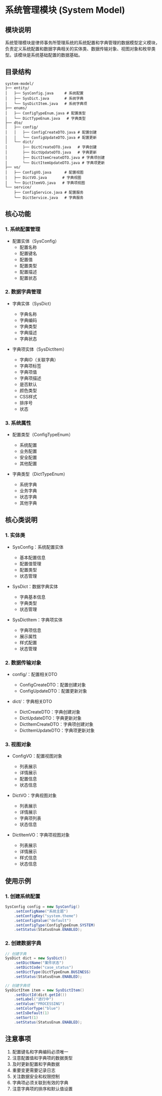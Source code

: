 # 系统管理模块 (System Model)

## 模块说明
系统管理模块是律师事务所管理系统的系统配置和字典管理的数据模型定义模块，负责定义系统配置和数据字典相关的实体类、数据传输对象、视图对象和枚举类型。该模块是系统基础配置的数据基础。

## 目录结构
```
system-model/
├── entity/       
│   ├── SysConfig.java     # 系统配置
│   ├── SysDict.java       # 系统字典
│   └── SysDictItem.java   # 系统字典项
├── enums/        
│   ├── ConfigTypeEnum.java # 配置类型
│   └── DictTypeEnum.java   # 字典类型
├── dto/          
│   ├── config/
│   │   ├── ConfigCreateDTO.java # 配置创建
│   │   └── ConfigUpdateDTO.java # 配置更新
│   └── dict/
│       ├── DictCreateDTO.java   # 字典创建
│       ├── DictUpdateDTO.java   # 字典更新
│       ├── DictItemCreateDTO.java # 字典项创建
│       └── DictItemUpdateDTO.java # 字典项更新
├── vo/           
│   ├── ConfigVO.java      # 配置视图
│   ├── DictVO.java       # 字典视图
│   └── DictItemVO.java   # 字典项视图
└── service/      
    ├── ConfigService.java # 配置服务
    └── DictService.java   # 字典服务
```

## 核心功能

### 1. 系统配置管理
- 配置实体（SysConfig）
  - 配置名称
  - 配置键名
  - 配置值
  - 配置类型
  - 配置描述
  - 配置状态

### 2. 数据字典管理
- 字典实体（SysDict）
  - 字典名称
  - 字典编码
  - 字典类型
  - 字典描述
  - 字典状态

- 字典项实体（SysDictItem）
  - 字典ID（关联字典）
  - 字典项标签
  - 字典项值
  - 字典项描述
  - 是否默认
  - 颜色类型
  - CSS样式
  - 排序号
  - 状态

### 3. 系统属性
- 配置类型（ConfigTypeEnum）
  - 系统配置
  - 业务配置
  - 安全配置
  - 其他配置

- 字典类型（DictTypeEnum）
  - 系统字典
  - 业务字典
  - 状态字典
  - 其他字典

## 核心类说明

### 1. 实体类
- SysConfig：系统配置实体
  - 基本配置信息
  - 配置值管理
  - 配置类型
  - 状态管理

- SysDict：数据字典实体
  - 字典基本信息
  - 字典类型
  - 状态管理

- SysDictItem：字典项实体
  - 字典项信息
  - 展示属性
  - 样式配置
  - 状态管理

### 2. 数据传输对象
- config/：配置相关DTO
  - ConfigCreateDTO：配置创建对象
  - ConfigUpdateDTO：配置更新对象

- dict/：字典相关DTO
  - DictCreateDTO：字典创建对象
  - DictUpdateDTO：字典更新对象
  - DictItemCreateDTO：字典项创建对象
  - DictItemUpdateDTO：字典项更新对象

### 3. 视图对象
- ConfigVO：配置视图对象
  - 列表展示
  - 详情展示
  - 配置信息
  - 状态信息

- DictVO：字典视图对象
  - 列表展示
  - 详情展示
  - 字典项列表
  - 状态信息

- DictItemVO：字典项视图对象
  - 列表展示
  - 详情展示
  - 样式信息
  - 状态信息

## 使用示例

### 1. 创建系统配置
```java
SysConfig config = new SysConfig()
    .setConfigName("系统主题")
    .setConfigKey("system.theme")
    .setConfigValue("default")
    .setConfigType(ConfigTypeEnum.SYSTEM)
    .setStatus(StatusEnum.ENABLED);
```

### 2. 创建数据字典
```java
// 创建字典
SysDict dict = new SysDict()
    .setDictName("案件状态")
    .setDictCode("case_status")
    .setDictType(DictTypeEnum.BUSINESS)
    .setStatus(StatusEnum.ENABLED);

// 创建字典项
SysDictItem item = new SysDictItem()
    .setDictId(dict.getId())
    .setLabel("进行中")
    .setValue("PROCESSING")
    .setColorType("blue")
    .setIsDefault(1)
    .setSort(1)
    .setStatus(StatusEnum.ENABLED);
```

## 注意事项
1. 配置键名和字典编码必须唯一
2. 注意配置值和字典项的数据类型
3. 及时更新配置和字典数据
4. 重要变更需要记录日志
5. 关注数据安全和权限控制
6. 字典项必须关联到有效的字典
7. 注意字典项的排序和默认值设置 